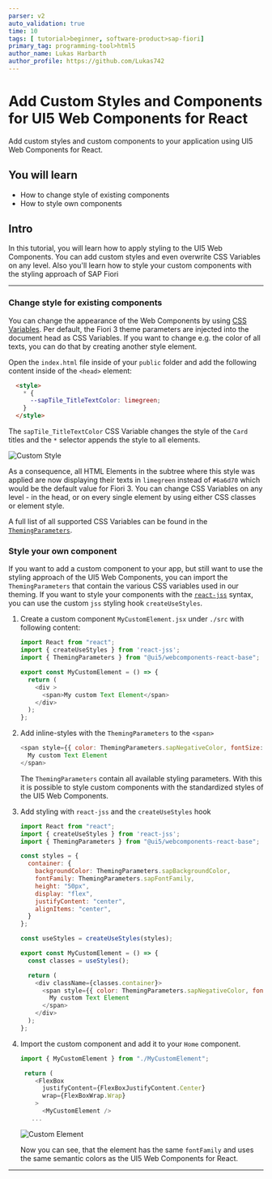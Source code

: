 ```yaml
---
parser: v2
auto_validation: true
time: 10
tags: [ tutorial>beginner, software-product>sap-fiori]
primary_tag: programming-tool>html5
author_name: Lukas Harbarth
author_profile: https://github.com/Lukas742
---
```


# Add Custom Styles and Components for UI5 Web Components for React
<!-- description --> Add custom styles and custom components to your application using UI5 Web Components for React.

## You will learn
-  How to change style of existing components
-  How to style own components


## Intro
In this tutorial, you will learn how to apply styling to the UI5 Web Components. You can add custom styles and even overwrite CSS Variables on any level. Also you'll learn how to style your custom components with the styling approach of SAP Fiori


---

### Change style for existing components

You can change the appearance of the Web Components by using [CSS Variables](https://www.w3schools.com/Css/css3_variables.asp). Per default, the Fiori 3 theme parameters are injected into the document head as CSS Variables. If you want to change e.g. the color of all texts, you can do that by creating another style element.

Open the `index.html` file inside of your `public` folder and add the following content inside of the `<head>` element:

```HTML
  <style>
    * {
      --sapTile_TitleTextColor: limegreen;
    }
  </style>
```

The `sapTile_TitleTextColor` CSS Variable changes the style of the `Card` titles and the `*` selector appends the style to all elements.

![Custom Style](02_customStyle.png)

As a consequence, all HTML Elements in the subtree where this style was applied are now displaying their texts in `limegreen` instead of `#6a6d70` which would be the default value for Fiori 3. You can change CSS Variables on any level - in the head, or on every single element by using either CSS classes or element style.

A full list of all supported CSS Variables can be found in the [`ThemingParameters`](https://github.com/SAP/ui5-webcomponents-react/blob/master/packages/base/src/styling/ThemingParameters.ts).


### Style your own component


If you want to add a custom component to your app, but still want to use the styling approach of the UI5 Web Components, you can import the `ThemingParameters` that contain the various CSS variables used in our theming. If you want to style your components with the [`react-jss`](https://cssinjs.org/react-jss/?v=v10.1.1) syntax, you can use the custom `jss` styling hook `createUseStyles`.

1. Create a custom component `MyCustomElement.jsx` under `./src` with following content:

    ```JavaScript / JSX
    import React from "react";
    import { createUseStyles } from 'react-jss';
    import { ThemingParameters } from "@ui5/webcomponents-react-base";

    export const MyCustomElement = () => {
      return (
        <div >
          <span>My custom Text Element</span>
        </div>
      );
    };
    ```
2. Add inline-styles with the `ThemingParameters` to the `<span>`

    ```JavaScript / JSX
    <span style={{ color: ThemingParameters.sapNegativeColor, fontSize: ThemingParameters.sapFontHeader1Size }}>
      My custom Text Element
    </span>
    ```

    The `ThemingParameters` contain all available styling parameters. With this it is possible to style custom components with the standardized styles of the UI5 Web Components.

3. Add styling with `react-jss` and the `createUseStyles` hook

    ```JavaScript / JSX
    import React from "react";
    import { createUseStyles } from 'react-jss';
    import { ThemingParameters } from "@ui5/webcomponents-react-base";

    const styles = {
      container: {
        backgroundColor: ThemingParameters.sapBackgroundColor,
        fontFamily: ThemingParameters.sapFontFamily,
        height: "50px",
        display: "flex",
        justifyContent: "center",
        alignItems: "center",
      }
    };

    const useStyles = createUseStyles(styles);

    export const MyCustomElement = () => {
      const classes = useStyles();

      return (
        <div className={classes.container}>
          <span style={{ color: ThemingParameters.sapNegativeColor, fontSize: ThemingParameters.sapFontHeader1Size }}>
            My custom Text Element
          </span>
        </div>
      );
    };
    ```

4. Import the custom component and add it to your `Home` component.

    ```JavaScript / JSX
    import { MyCustomElement } from "./MyCustomElement";
    ```

    ```JavaScript / JSX
     return (
        <FlexBox
          justifyContent={FlexBoxJustifyContent.Center}
          wrap={FlexBoxWrap.Wrap}
        >
          <MyCustomElement />
       ...
    ```
    ![Custom Element](01_customElement.png)

   Now you can see, that the element has the same `fontFamily` and uses the same semantic colors as the UI5 Web Components for React.



---
